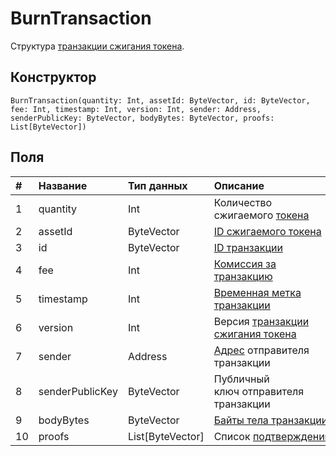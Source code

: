 # BurnTransaction

Структура [транзакции сжигания токена](/blockchain/transaction-type/burn-transaction.md).

## Конструктор

``` ride
BurnTransaction(quantity: Int, assetId: ByteVector, id: ByteVector, fee: Int, timestamp: Int, version: Int, sender: Address, senderPublicKey: ByteVector, bodyBytes: ByteVector, proofs: List[ByteVector])
```

## Поля

| # | Название | Тип данных | Описание |
| :--- | :--- | :--- | :--- |
| 1 | quantity | Int | Количество сжигаемого [токена](/blockchain/token.md) |
| 2 | assetId | ByteVector | [ID сжигаемого токена](/blockchain/token.md#token-id) |
| 3 | id | ByteVector | [ID транзакции](/blockchain/transaction.md#transaction-id) |
| 4 | fee | Int | [Комиссия за транзакцию](/blockchain/transaction-fee.md) |
| 5 | timestamp | Int | [Временная метка транзакции](/blockchain/transaction.md#transaction-timestamp) |
| 6 | version | Int | Версия [транзакции сжигания токена](/blockchain/transaction-type/burn-transaction.md) |
| 7 | sender | Address | [Адрес](/blockchain/address.md) отправителя транзакции |
| 8 | senderPublicKey | ByteVector | Публичный ключ отправителя транзакции |
| 9 | bodyBytes | ByteVector | [Байты тела транзакции](/blockchain/transaction-body-bytes.md) |
| 10 | proofs | List[ByteVector] | Список [подтверждений](/blockchain/transaction-proof.md) |

